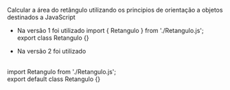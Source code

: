 Calcular a área do retângulo utilizando os principios de orientação a objetos destinados a JavaScript
- Na versão 1 foi utilizado
import { Retangulo } from './Retangulo.js'; <br>
export class Retangulo {}

- Na versão 2 foi utilizado
<br>
import Retangulo from './Retangulo.js';
<br>
export default class Retangulo {}
